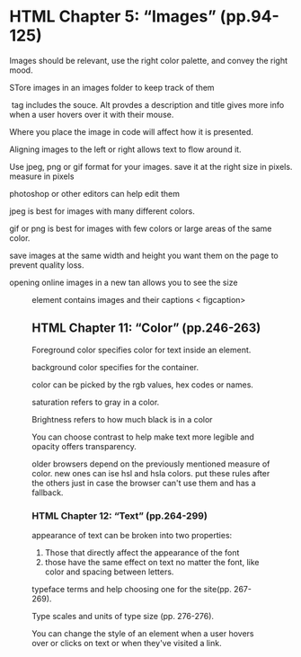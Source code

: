 # HTML Chapter 5: “Images” (pp.94-125)
Images should be relevant, use the right color palette, and convey the right mood.

STore images in an images folder to keep track of them

<img > tag includes the souce.  Alt provdes a description and title gives more info when a user hovers over it with their mouse.

Where you place the image in code will affect how it is presented.

Aligning images to the left or right allows text to flow around it.

Use jpeg, png or gif format for your images.  save it at the right size in pixels. measure in pixels

photoshop or other editors can help edit them

jpeg is best for images with many different colors. 

gif or png is best for images with few colors or large areas of the same color.

save images at the same width and height you want them on the page to prevent quality loss.

opening online images in a new tan allows you to see the size

<figure > element contains images and their captions < figcaption>

## HTML Chapter 11: “Color” (pp.246-263)
Foreground color specifies color for text inside an element.

background color specifies for the container. 

color can be picked by the rgb values, hex codes or names.

saturation refers to gray in a color. 

Brightness refers to how much black is in a color

You can choose contrast to help make text more legible and opacity offers transparency.

older browsers depend on the previously mentioned measure of color.  new ones can ise hsl and hsla colors.  put these rules after the others just in case the browser can't use them and has a fallback.

### HTML Chapter 12: “Text” (pp.264-299)

appearance of text can be broken into two properties:
1. Those that directly affect the appearance of the font
2. those have the same effect on text no matter the font, like color and spacing between letters.

typeface terms and help choosing one for the site(pp. 267-269).

Type scales and units of type size (pp. 276-276).

You can change the style of an element when a user hovers over or clicks on text or when they've visited  a link.

